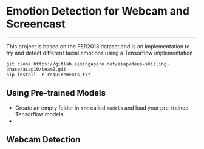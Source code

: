 # Emotion Detection for Webcam and Screencast
---
This project is based on the FER2013 dataset and is an implementation to try and detect different facial emotions using a Tensorflow implementation
```
git clone https://gitlab.aisingapore.net/aiap/deep-skilling-phase/aiap10/team2.git
pip install -r requirements.txt
```
## Using Pre-trained Models
- Create an empty folder in `src` called `models` and load your pre-trained Tensorflow models
- 
## Webcam Detection
```
